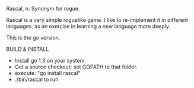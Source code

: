 Rascal, n: Synonym for rogue.

Rascal is a very simple roguelike game. I like to re-implement it in
different languages, as an exercise in learning a new language more
deeply.

This is the go version.

BUILD & INSTALL

 * Install go 1.3 on your system.
 * Get a source checkout; set GOPATH to that folder.
 * execute: "go install rascal"
 * ./bin/rascal to run

